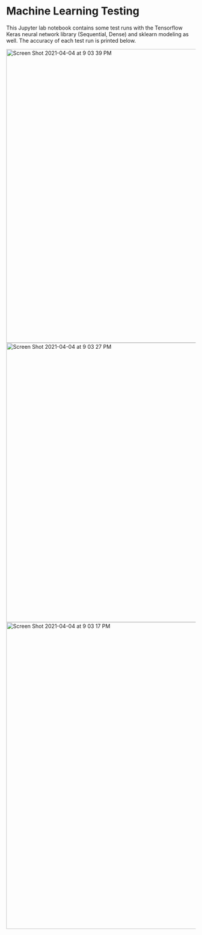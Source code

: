 # Machine Learning Testing
 
This Jupyter lab notebook contains some test runs with the Tensorflow Keras neural network library (Sequential, Dense) and sklearn modeling as well. The accuracy of each test run is printed below.

<img width="780" alt="Screen Shot 2021-04-04 at 9 03 39 PM" src="https://user-images.githubusercontent.com/75814260/113536002-da45d580-9589-11eb-9183-66e8581f5b90.png">

<img width="742" alt="Screen Shot 2021-04-04 at 9 03 27 PM" src="https://user-images.githubusercontent.com/75814260/113536012-df0a8980-9589-11eb-9a2f-86c58b8d96ac.png">

<img width="815" alt="Screen Shot 2021-04-04 at 9 03 17 PM" src="https://user-images.githubusercontent.com/75814260/113536020-e336a700-9589-11eb-9967-2a6d91b620e8.png">
